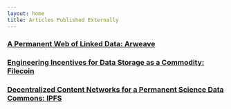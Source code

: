 ```yaml
---
layout: home
title: Articles Published Externally
---
```


### [A Permanent Web of Linked Data: Arweave](https://pulse.opsci.io/a-permanent-web-of-linked-data-arweave-3537b0a25cd6)

### [Engineering Incentives for Data Storage as a Commodity: Filecoin](https://pulse.opsci.io/engineering-incentives-for-data-storage-as-a-commodity-filecoin-c65308a2d743)

### [Decentralized Content Networks for a Permanent Science Data Commons: IPFS](https://pulse.opsci.io/decentralized-content-networks-for-a-permanent-science-data-commons-ipfs-9bf0dae73d3e)

